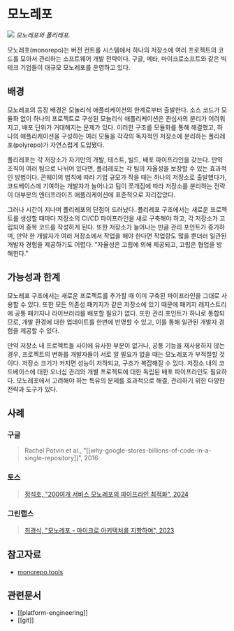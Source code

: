 # 모노레포

![](https://monorepo.tools/images/monorepo-polyrepo.svg)
_모노레포와 폴리레포._

모노레포(monorepo)는 버전 컨트롤 시스템에서 하나의 저장소에 여러 프로젝트의 코드를 모아서 관리하는 소프트웨어 개발 전략이다. 구글, 메타, 마이크로소프트와 같은 빅테크 기업들이 대규모 모노레포를 운영하고 있다.

## 배경

모노레포의 등장 배경은 모놀리식 애플리케이션의 한계로부터 출발한다. 소스 코드가 모듈화 없이 하나의 프로젝트로 구성된 모놀리식 애플리케이션은 관심사의 분리가 어려워지고, 배포 단위가 거대해지는 문제가 있다. 이러한 구조를 모듈화를 통해 해결했고, 하나의 애플리케이션을 구성하는 여러 모듈을 각각의 독자적인 저장소에 분리하는 폴리레포(polyrepo)가 자연스럽게 도입됐다.

폴리레포는 각 저장소가 자기만의 개발, 테스트, 빌드, 배포 파이프라인을 갖는다. 만약 조직이 여러 팀으로 나뉘어 있다면, 폴리레포는 각 팀의 자율성을 보장할 수 있는 효과적인 방법이다. 콘웨이의 법칙에 따라 기업 규모가 작을 때는 하나의 저장소로 출발했다가, 코드베이스에 기여하는 개발자가 늘어나고 팀이 쪼개짐에 따라 저장소를 분리하는 전략이 대부분의 엔터프라이즈 애플리케이션에 표준적으로 자리잡았다.

그러나 시간이 지나며 폴리레포의 단점이 드러났다. 폴리레포 구조에서는 새로운 프로젝트를 생성할 때마다 저장소의 CI/CD 파이프라인을 새로 구축해야 하고, 각 저장소가 고립되어 중복 코드를 작성하게 된다. 또한 저장소가 늘어나는 만큼 관리 포인트가 증가하며, 만약 한 개발자가 여러 저장소에서 작업을 해야 한다면 작업량도 많을 뿐더러 일관된 개발자 경험을 제공하기도 어렵다. "자율성은 고립에 의해 제공되고, 고립은 협업을 방해한다."

## 가능성과 한계

모노레포 구조에서는 새로운 프로젝트를 추가할 때 이미 구축된 파이프라인을 그대로 사용할 수 있다. 또한 모든 의존성 패키지가 같은 저장소에 있기 때문에 패키지 레지스트리에 공통 패키지나 라이브러리를 배포할 필요가 없다. 또한 관리 포인트가 하나로 통합되므로, 개발 환경에 대한 업데이트를 한번에 반영할 수 있고, 이를 통해 일관된 개발자 경험을 제공할 수 있다.

만약 저장소 내 프로젝트들 사이에 유사한 부분이 없거나, 공통 기능을 재사용하지 않는 경우, 프로젝트의 변화를 개발자들이 서로 알 필요가 없을 때는 모노레포가 부적절할 것이다. 저장소 크기가 커지면 성능이 저하되고, 구조가 복잡해질 수 있다. 저장소 내의 코드베이스에 대한 오너십 관리와 개별 프로젝트에 대한 독립된 배포 파이프라인도 필요하다. 모노레포에서 고려해야 하는 특유의 문제를 효과적으로 해결, 관리하기 위한 다양한 전략과 도구가 있다.

## 사례

### 구글

> Rachel Potvin et al., "[[why-google-stores-billions-of-code-in-a-single-repository]]", 2016

### 토스

> [정석호, "200여개 서비스 모노레포의 파이프라인 최적화", 2024](https://toss.tech/article/monorepo-pipeline)

### 그린랩스

> [최경식, "모노레포 - 마이크로 아키텍처를 지향하며", 2023](https://green-labs.github.io/monorepo-microfrontend)

## 참고자료

- [monorepo.tools](https://monorepo.tools)

## 관련문서

- [[platform-engineering]]
- [[git]]

